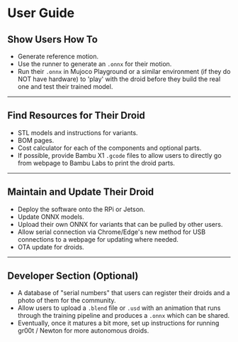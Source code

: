 # User Guide

## Show Users How To
- Generate reference motion.
- Use the runner to generate an `.onnx` for their motion.
- Run their `.onnx` in Mujoco Playground or a similar environment (if they do NOT have hardware) to 'play' with the droid before they build the real one and test their trained model.

---

## Find Resources for Their Droid
- STL models and instructions for variants.
- BOM pages.
- Cost calculator for each of the components and optional parts.
- If possible, provide Bambu X1 `.gcode` files to allow users to directly go from webpage to Bambu Labs to print the droid parts.

---

## Maintain and Update Their Droid
- Deploy the software onto the RPi or Jetson.
- Update ONNX models.
- Upload their own ONNX for variants that can be pulled by other users.
- Allow serial connection via Chrome/Edge's new method for USB connections to a webpage for updating where needed.
- OTA update for droids.

---

## Developer Section (Optional)
- A database of "serial numbers" that users can register their droids and a photo of them for the community.
- Allow users to upload a `.blend` file or `.usd` with an animation that runs through the training pipeline and produces a `.onnx` which can be shared.
- Eventually, once it matures a bit more, set up instructions for running gr00t / Newton for more autonomous droids.